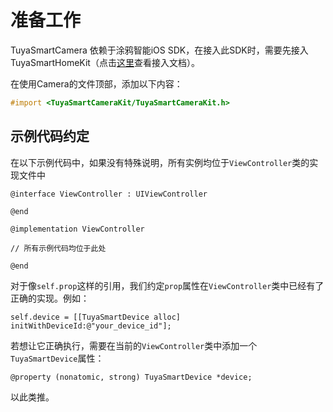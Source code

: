 # 准备工作

TuyaSmartCamera 依赖于涂鸦智能iOS SDK，在接入此SDK时，需要先接入TuyaSmartHomeKit（点击[这里](https://tuyainc.github.io/tuyasmart_home_ios_sdk_doc/zh-hans/)查看接入文档）。

在使用Camera的文件顶部，添加以下内容：

```objective-c
#import <TuyaSmartCameraKit/TuyaSmartCameraKit.h>
```

## 示例代码约定

在以下示例代码中，如果没有特殊说明，所有实例均位于`ViewController`类的实现文件中

```
@interface ViewController : UIViewController

@end

@implementation ViewController

// 所有示例代码均位于此处

@end
```

对于像`self.prop`这样的引用，我们约定`prop`属性在`ViewController`类中已经有了正确的实现。例如：

```
self.device = [[TuyaSmartDevice alloc] initWithDeviceId:@"your_device_id"];
```

若想让它正确执行，需要在当前的`ViewController`类中添加一个 `TuyaSmartDevice`属性：

```
@property (nonatomic, strong) TuyaSmartDevice *device;
```

以此类推。
